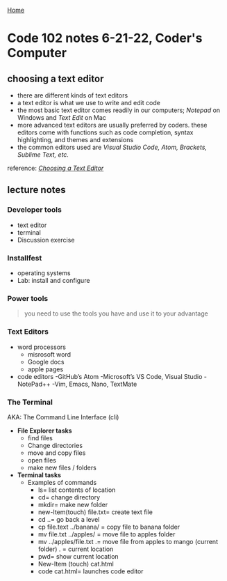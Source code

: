 [Home](/README.md)

# Code 102 notes 6-21-22, Coder's Computer

## choosing a text editor

- there are different kinds of text editors
- a text editor is what we use to write and edit code
- the most basic text editor comes readily in our computers; *Notepad* on Windows and *Text Edit* on Mac
- more advanced text editors are usually preferred by coders. these editors come with functions such as code completion, syntax highlighting, and themes and extensions
- the common editors used are *Visual Studio Code, Atom, Brackets, Sublime Text, etc.*

reference: *[Choosing a Text Editor](https://codefellows.github.io/code-102-guide/curriculum/class-02/Choosing-A-Text-Editor--The-Older-Coder.pdf)*

## lecture notes

### Developer tools

- text editor
- terminal
- Discussion exercise

### Installfest

- operating systems
- Lab: install and configure

### Power tools

>you need to use the tools you have and use it to your advantage

### Text Editors

- word processors
  - misrosoft word
  - Google docs
  - apple pages
- code editors
  -GitHub’s Atom
  -Microsoft’s VS Code, Visual Studio
  -NotePad++
  -Vim, Emacs, Nano, TextMate
  
### The Terminal

AKA: The Command Line Interface (cli)

- **File Explorer tasks**
  - find files
  - Change directories
  - move and copy files
  - open files
  - make new files / folders
- **Terminal tasks**
  - Examples of commands
    - ls= list contents of location
    - cd= change directory
    - mkdir= make new folder
    - new-Item(touch) file.txt= create text file
    - cd ..= go back a level
    - cp file.text ../banana/ = copy file to banana folder
    - mv file.txt ../apples/ = move file to apples folder
    - mv ../apples/file.txt .= move file from apples to mango (current folder) . = current location
    - pwd= show current location
    - New-Item (touch) cat.html
    - code cat.html= launches code editor
